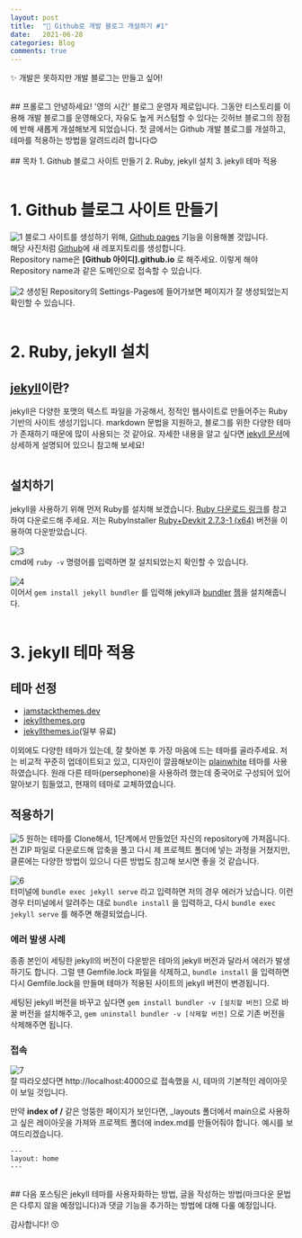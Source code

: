 ```yaml
---
layout: post
title:  "📝 Github로 개발 블로그 개설하기 #1"
date:   2021-06-28
categories: Blog
comments: true
---
```

✨ 개발은 못하지만 개발 블로그는 만들고 싶어!

<br/>
## 프롤로그
안녕하세요! '영의 시간' 블로그 운영자 제로입니다.   
그동안 티스토리를 이용해 개발 블로그를 운영해오다, 자유도 높게 커스텀할 수 있다는 깃허브 블로그의 장점에 반해 새롭게 개설해보게 되었습니다.   
첫 글에서는 Github 개발 블로그를 개설하고, 테마를 적용하는 방법을 알려드리려 합니다😊
<br/><br/>
## 목차
1. Github 블로그 사이트 만들기   
2. Ruby, jekyll 설치   
3. jekyll 테마 적용<br/>
<br/>

# 1. Github 블로그 사이트 만들기
![1](https://user-images.githubusercontent.com/52748335/123634195-1b7e1680-d855-11eb-8024-5753975ee141.PNG)
블로그 사이트를 생성하기 위해, [Github pages][github-pages] 기능을 이용해볼 것입니다.   
해당 사진처럼 [Github][github-main]에 새 레포지토리를 생성합니다.    
 Repository name은 <b>[Github 아이디].github.io</b> 로 해주세요. 이렇게 해야 Repository name과 같은 도메인으로 접속할 수 있습니다.
 <br/><br/>
 ![2](https://user-images.githubusercontent.com/52748335/123637165-ab718f80-d858-11eb-94ba-c3e21a6b3982.png)
 생성된 Repository의 Settings-Pages에 들어가보면 페이지가 잘 생성되었는지 확인할 수 있습니다.<br/>
<br/>

# 2. Ruby, jekyll 설치
## [jekyll][jekyll-main]이란?
 jekyll은 다양한 포맷의 텍스트 파일을 가공해서, 정적인 웹사이트로 만들어주는 Ruby 기반의 사이트 생성기입니다. markdown 문법을 지원하고, 블로그를 위한 다양한 테마가 존재하기 때문에 많이 사용되는 것 같아요. 자세한 내용을 알고 싶다면 [jekyll 문서][jekyll-docs]에 상세하게 설명되어 있으니 참고해 보세요!<br/><br/>
## 설치하기
 jekyll을 사용하기 위해 먼저 Ruby를 설치해 보겠습니다. [Ruby 다운로드 링크][ruby-downloads]를 참고하여 다운로드해 주세요. 저는 RubyInstaller [Ruby+Devkit 2.7.3-1 (x64)][ruby-download-direct] 버전을 이용하여 다운받았습니다.
<br/><br/>
![3](https://user-images.githubusercontent.com/52748335/123639839-892d4100-d85b-11eb-9a59-32849bfe8b73.PNG)<br/>
 cmd에 `ruby -v` 명령어를 입력하면 잘 설치되었는지 확인할 수 있습니다.
<br/><br/>
![4](https://user-images.githubusercontent.com/52748335/123641331-1f159b80-d85d-11eb-8d09-9a782d6d240f.PNG)<br/>
이어서 `gem install jekyll bundler` 를 입력해 jekyll과 [bundler][jekyll-bundler-docs] [젬][jekyll-gem-docs]을 설치해줍니다.<br/>
<br/>

# 3. jekyll 테마 적용
## 테마 선정
- [jamstackthemes.dev][jamstackthemes-dev]
- [jekyllthemes.org][jekyll-themes]
- [jekyllthemes.io][jekyll-themes-io](일부 유료)<br/>
  
이외에도 다양한 테마가 있는데, 잘 찾아본 후 가장 마음에 드는 테마를 골라주세요. 
저는 비교적 꾸준히 업데이트되고 있고, 디자인이 깔끔해보이는 [plainwhite][plainwhite] 테마를 사용하였습니다. 원래 다른 테마(persephone)을 사용하려 했는데 중국어로 구성되어 있어 알아보기 힘들었고, 현재의 테마로 교체하였습니다.
## 적용하기
![5](https://user-images.githubusercontent.com/52748335/123653761-6b1a0d80-d868-11eb-920a-3527031903d3.png)
원하는 테마를 Clone해서, 1단계에서 만들었던 자신의 repository에 가져옵니다. 전 ZIP 파일로 다운로드해 압축을 풀고 다시 제 프로젝트 폴더에 넣는 과정을 거쳤지만, 클론에는 다양한 방법이 있으니 다른 방법도 참고해 보시면 좋을 것 같습니다.
<br/><br/>
![6](https://user-images.githubusercontent.com/52748335/123654467-11fea980-d869-11eb-97c2-ea2f95b7b40b.PNG)<br/>
터미널에 `bundle exec jekyll serve` 라고 입력하면 저의 경우 에러가 났습니다. 이런 경우 터미널에서 알려주는 대로 `bundle install` 을 입력하고, 다시 `bundle exec jekyll serve` 를 해주면 해결되었습니다. 

### 에러 발생 사례
종종 본인이 세팅한 jekyll의 버전이 다운받은 테마의 jekyll 버전과 달라서 에러가 발생하기도 합니다. 그럴 땐 Gemfile.lock 파일을 삭제하고, `bundle install` 을 입력하면 다시 Gemfile.lock을 만들며 테마가 적용된 사이트의 jekyll 버전이 변경됩니다.

세팅된 jekyll 버전을 바꾸고 싶다면 `gem install bundler -v [설치할 버전]` 으로 바꿀 버전을 설치해주고, `gem uninstall bundler -v [삭제할 버전]` 으로 기존 버전을 삭제해주면 됩니다.

### 접속
![7](https://user-images.githubusercontent.com/52748335/123655881-5e96b480-d86a-11eb-8983-4d50ee677483.PNG)<br/>
잘 따라오셨다면 http://localhost:4000으로 접속했을 시, 테마의 기본적인 레이아웃이 보일 것입니다. 

만약 <b>index of /</b> 같은 엉뚱한 페이지가 보인다면, _layouts 폴더에서 main으로 사용하고 싶은 레이아웃을 가져와 프로젝트 폴더에 index.md를 만들어줘야 합니다. 예시를 보여드리겠습니다.
```
---
layout: home
---
```
<br/>
## 다음 포스팅은
jekyll 테마를 사용자화하는 방법, 글을 작성하는 방법(마크다운 문법은 다루지 않을 예정입니다)과 댓글 기능을 추가하는 방법에 대해 다룰 예정입니다.

감사합니다! 😚

<br/>

[github-main]: https://github.com
[github-pages]: https://pages.github.com
[jekyll-main]: https://jekyllrb-ko.github.io/
[jekyll-docs]: https://jekyllrb-ko.github.io/docs
[jekyll-bundler-docs]: https://jekyllrb-ko.github.io/docs/ruby-101/#bundler
[jekyll-gem-docs]: https://jekyllrb-ko.github.io/docs/ruby-101/#gems
[jamstackthemes-dev]: https://jamstackthemes.dev/ssg/jekyll/
[jekyll-themes]: http://jekyllthemes.org/
[jekyll-themes-io]: https://jekyllthemes.io/
[plainwhite]: https://github.com/samarsault/plainwhite-jekyll
[ruby-downloads]: https://www.ruby-lang.org/ko/downloads/
[ruby-download-direct]: https://github.com/oneclick/rubyinstaller2/releases/download/RubyInstaller-2.7.3-1/rubyinstaller-devkit-2.7.3-1-x64.exe
